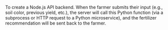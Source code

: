 To create a Node.js API backend. When the farmer submits their input (e.g., soil color, previous yield, etc.), the server will call this Python function (via a subprocess or HTTP request to a Python microservice), and the fertilizer recommendation will be sent back to the farmer.